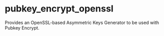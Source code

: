 pubkey_encrypt_openssl
=======================

Provides an OpenSSL-based Asymmetric Keys Generator to be used with Pubkey Encrypt.